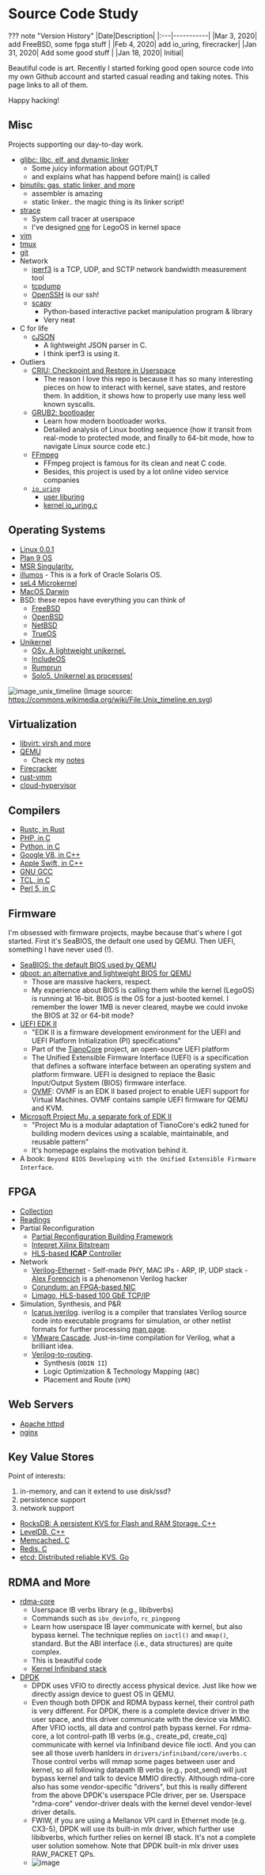 # Source Code Study

??? note "Version History"
	|Date|Description|
	|:---|-----------|
	|Mar 3, 2020| add FreeBSD, some fpga stuff |
	|Feb 4, 2020| add io_uring, firecracker|
	|Jan 31, 2020| Add some good stuff |
	|Jan 18, 2020| Initial|

Beautiful code is art.
Recently I started forking good open source code
into my own Github account and started casual reading and taking notes.
This page links to all of them.

Happy hacking!

## Misc

Projects supporting our day-to-day work.

- [glibc: libc, elf, and dynamic linker](https://github.com/lastweek/source-glibc)
	- Some juicy information about GOT/PLT
	- and explains what has happend before main() is called
- [binutils: gas, static linker, and more](https://github.com/lastweek/source-binutils)
	- assembler is amazing
	- static linker.. the magic thing is its linker script!
- [strace](https://github.com/lastweek/source-strace)
	- System call tracer at userspace
	- I've designed [one](http://lastweek.io/lego/kernel/profile_strace/) for LegoOS in kernel space
- [vim](https://github.com/lastweek/source-vim)
- [tmux](https://github.com/lastweek/source-tmux)
- [git](https://github.com/lastweek/source-git)
- Network
	- [iperf3](https://github.com/lastweek/source-iperf) is a TCP, UDP, and SCTP network bandwidth measurement tool
	- [tcpdump](https://github.com/lastweek/source-tcpdump)
	- [OpenSSH](https://github.com/lastweek/source-openssh-portable) is our ssh!
	- [scapy](https://github.com/lastweek/source-scapy)
		- Python-based interactive packet manipulation program & library
		- Very neat
- C for life
	- [cJSON](https://github.com/lastweek/source-cJSON)
		- A lightweight JSON parser in C.
		- I think iperf3 is using it.
- Outliers
	- [CRIU: Checkpoint and Restore in Userspace](https://github.com/lastweek/source-criu)
		- The reason I love this repo is because it has so many interesting pieces
		  on how to interact with kernel, save states, and restore them. In addition,
		  it shows how to properly use many less well known syscalls.
	- [GRUB2: bootloader](https://github.com/lastweek/source-grub2)
		- Learn how modern bootloader works.
		- Detailed analysis of Linux booting sequence (how it transit from
		  real-mode to protected mode, and finally to 64-bit mode,
		  how to navigate Linux source code etc.)
	- [FFmpeg](https://github.com/lastweek/source-FFmpeg)
		- FFmpeg project is famous for its clean and neat C code.
		- Besides, this project is used by a lot online video service companies
	- [`io_uring`](https://kernel.dk/io_uring.pdf)
		- [user liburing](https://github.com/axboe/liburing)
		- [kernel io_uring.c](https://github.com/torvalds/linux/blob/master/fs/io_uring.c)

## Operating Systems

- [Linux 0.0.1](https://github.com/lastweek/linux-0.01)
- [Plan 9 OS](https://github.com/lastweek/source-plan9)
- [MSR Singularity.](https://github.com/lastweek/source-singularity)
- [illumos](https://github.com/lastweek/source-illumos-gate)
        - This is a fork of Oracle Solaris OS.
- [seL4 Microkernel](https://github.com/lastweek/source-seL4)
- [MacOS Darwin](https://github.com/lastweek/source-darwin-xnu)
- BSD: these repos have everything you can think of
	- [FreeBSD](https://github.com/lastweek/source-freebsd)
	- [OpenBSD](https://github.com/openbsd/src)
	- [NetBSD](https://github.com/NetBSD/src)
	- [TrueOS](https://github.com/trueos/trueos)
- [Unikernel](http://unikernel.org/)
	- [OSv. A lightweight unikernel.](https://github.com/lastweek/source-osv)
	- [IncludeOS](https://github.com/lastweek/source-IncludeOS)
	- [Rumprun](https://github.com/lastweek/source-rumprun)
	- [Solo5. Unikernel as processes!](https://github.com/lastweek/source-solo5)

![image_unix_timeline](../images/unix_timeline.png)
(Image source: https://commons.wikimedia.org/wiki/File:Unix_timeline.en.svg)

## Virtualization

- [libvirt: virsh and more](https://github.com/lastweek/source-libvirt)
- [QEMU](https://github.com/lastweek/source-qemu)
	- Check my [notes](http://lastweek.io/notes/virt/)
- [Firecracker](https://github.com/lastweek/source-firecracker)
- [rust-vmm](https://github.com/rust-vmm/community)
- [cloud-hypervisor](https://github.com/cloud-hypervisor/cloud-hypervisor)

## Compilers

- [Rustc, in Rust](https://github.com/lastweek/source-rust)
- [PHP, in C](https://github.com/lastweek/source-php-src)
- [Python, in C](https://github.com/lastweek/source-cpython)
- [Google V8, in C++](https://github.com/lastweek/v8)
- [Apple Swift, in C++](https://github.com/lastweek/source-swift)
- [GNU GCC](https://github.com/gcc-mirror/gcc)
- [TCL, in C](https://github.com/lastweek/source-tcl)
- [Perl 5, in C](https://github.com/lastweek/source-perl5)

## Firmware

I'm obsessed with firmware projects, maybe because that's where I got started.
First it's SeaBIOS, the default one used by QEMU. Then UEFI, something I have never used (!).

- [SeaBIOS: the default BIOS used by QEMU](https://github.com/lastweek/source-firmware-seabios)
- [qboot: an alternative and lightweight BIOS for QEMU](https://github.com/lastweek/source-firmware-qboot)
    - Those are massive hackers, respect.
    - My experience about BIOS is calling them while the kernel (LegoOS) is running at 16-bit.
      BIOS *is* the OS for a just-booted kernel. I remember the lower 1MB is never cleared,
      maybe we could invoke the BIOS at 32 or 64-bit mode?
- [UEFI EDK II ](https://github.com/lastweek/source-uefi-edk2)
	-  "EDK II is a firmware development environment for the UEFI and UEFI Platform Initialization (PI) specifications"
	- Part of the [TianoCore](https://www.tianocore.org/) project, an open-source UEFI platform
	- The Unified Extensible Firmware Interface (UEFI) is a specification that
	  defines a software interface between an operating system and platform firmware.
	  UEFI is designed to replace the Basic Input/Output System (BIOS) firmware interface.
	- [OVMF](https://github.com/tianocore/tianocore.github.io/wiki/OVMF): OVMF is an EDK II based project to enable UEFI support for Virtual Machines. OVMF contains sample UEFI firmware for QEMU and KVM.
- [Microsoft Project Mu, a separate fork of EDK II](https://microsoft.github.io/mu/)
	- "Project Mu is a modular adaptation of TianoCore's edk2 tuned for building
	modern devices using a scalable, maintainable, and reusable pattern"
	- It's homepage explains the motivation behind it.
- A book: `Beyond BIOS Developing with the Unified Extensible Firmware Interface`.

## FPGA

- [Collection](https://github.com/lastweek/fpga_vivado_scripts)
- [Readings](https://github.com/lastweek/fpga_readings)
- Partial Reconfiguration
    - [Partial Reconfiguration Building Framework](https://github.com/lastweek/fpga_pr_scripts)
    - [Intepret Xilinx Bitstream](https://github.com/lastweek/fpga_interpret_bitstream)
    - [HLS-based **ICAP** Controller](https://github.com/lastweek/fpga_icap_hls/)
- Network
    - [Verilog-Ethernet](https://github.com/lastweek/source-verilog-ethernet)
            - Self-made PHY, MAC IPs
            - ARP, IP, UDP stack
            - [Alex Forencich](https://github.com/alexforencich) is a phenomenon Verilog hacker
    - [Corundum: an FPGA-based NIC](https://github.com/ucsdsysnet/corundum)
    - [Limago, HLS-based 100 GbE TCP/IP](https://github.com/lastweek/source-Limago)
- Simulation, Synthesis, and P&R
    - [Icarus iverilog](https://github.com/lastweek/source-iverilog).
      iverilog is a compiler that translates Verilog source code into
      executable programs for simulation, or other netlist formats for further processing [man page](https://linux.die.net/man/1/iverilog).
    - [VMware Cascade](https://github.com/lastweek/source-cascade).
      Just-in-time compilation for Verilog, what a brilliant idea.
    - [Verilog-to-routing](https://github.com/lastweek/source-vtr-verilog-to-routing).
        - Synthesis (`ODIN II`)
        - Logic Optimization & Technology Mapping (`ABC`)
        - Placement and Route (`VPR`)

## Web Servers

- [Apache httpd](https://github.com/lastweek/source-httpd)
- [nginx](https://github.com/lastweek/source-nginx)

## Key Value Stores

Point of interests:
1) in-memory, and can it extend to use disk/ssd?
2) persistence support
3) network support

- [RocksDB: A persistent KVS for Flash and RAM Storage. C++](https://github.com/lastweek/source-rocksdb)
- [LevelDB. C++](https://github.com/lastweek/source-leveldb)
- [Memcached. C](https://github.com/lastweek/source-memcached)
- [Redis. C](https://github.com/lastweek/source-redis)
- [etcd: Distributed reliable KVS. Go](https://github.com/lastweek/source-etcd)

## RDMA and More

- [rdma-core](https://github.com/lastweek/source-rdma-core)
	- Userspace IB verbs library (e.g., libibverbs)
	- Commands such as `ibv_devinfo`, `rc_pingpong`
	- Learn how userspace IB layer communicate with kernel, but also bypass kernel.
	  The technique replies on `ioctl()` and `mmap()`, standard.
	  But the ABI interface (i.e., data structures) are quite complex.
	- This is beautiful code
	- [Kernel Infiniband stack](https://github.com/torvalds/linux/tree/master/drivers/infiniband)
- [DPDK](https://github.com/lastweek/source-dpdk)
	- DPDK uses VFIO to directly access physical device.
	Just like how we directly assign device to guest OS in QEMU.
	- Even though both DPDK and RDMA bypass kernel, their control
	path is very different. For DPDK, there is a complete device
	driver in the user space, and this driver communicate with the device via MMIO.
	After VFIO ioctls, all data and control path bypass kernel.
	For rdma-core, a lot control-path IB verbs (e.g., create_pd, create_cq) communicate with kernel via Infiniband device file ioctl.
	And you can see all those uverb hanlders in `drivers/infiniband/core/uverbs.c`
	Those control verbs will mmap some pages between user and kernel,
	so all following datapath IB verbs (e.g., post_send) will just bypass kernel
	and talk to device MMIO directly. Although rdma-core also has some vendor-specific
	"drivers", but this is really different from the above DPDK's userspace PCIe driver, per se.
	Userspace "rdma-core" vendor-driver deals with the kernel devel vendor-level driver details.
	- FWIW, if you are using a Mellanox VPI card in Ethernet mode (e.g. CX3-5),
	  DPDK will use its built-in mlx driver, which further use libibverbs,
	  which further relies on kernel IB stack. It's not a complete user solution somehow.
	  Note that DPDK built-in mlx driver uses RAW_PACKET QPs.
	- ![image](../images/dpdk_ibverbs.png)
